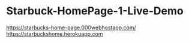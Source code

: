 # Starbuck-HomePage-1-Live-Demo #
https://starbucks-home-page.000webhostapp.com/
https://starbuckshome.herokuapp.com

